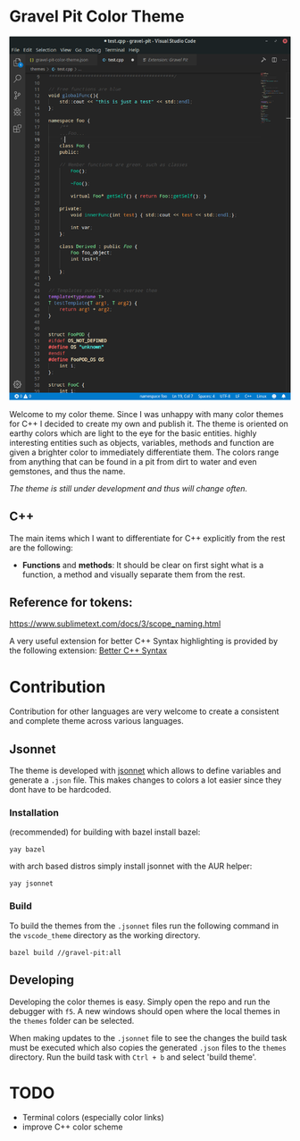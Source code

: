 # Gravel Pit Color Theme

![gravel-pit example](https://raw.githubusercontent.com/BeatScherrer/gravel-pit/master/gravel_pit_example.png)

Welcome to my color theme. Since I was unhappy with many color themes for C++ I decided to create my own and publish it.
The theme is oriented on earthy colors which are light to the eye for the basic entities. highly interesting entities such as objects, variables, methods and function are given a brighter color to immediately differentiate them.
The colors range from anything that can be found in a pit from dirt to water and even gemstones, and thus the name.

_The theme is still under development and thus will change often._

## C++
The main items which I want to differentiate for C++ explicitly from the rest are the following:
* **Functions** and **methods**:
It should be clear on first sight what is a function, a method and visually separate them from the rest.


## Reference for tokens:
https://www.sublimetext.com/docs/3/scope_naming.html

A very useful extension for better C++ Syntax highlighting is provided by the following extension:
[Better C++ Syntax](https://marketplace.visualstudio.com/items?itemName=jeff-hykin.better-cpp-syntax)

# Contribution
Contribution for other languages are very welcome to create a consistent and complete theme across various languages.

## Jsonnet
The theme is developed with [jsonnet](https://jsonnet.org/learning/tutorial.html) which allows to define variables and generate a `.json` file. This makes changes to colors a lot easier since they dont have to be hardcoded.

### Installation
(recommended) for building with bazel install bazel:
```
yay bazel
```

with arch based distros simply install jsonnet with the AUR helper:
```
yay jsonnet
```

### Build
To build the themes from the `.jsonnet` files run the following command in the `vscode_theme` directory as the working directory.
```
bazel build //gravel-pit:all
```

## Developing
Developing the color themes is easy. Simply open the repo and run the debugger with `f5`. A new windows should open where the local themes in the `themes` folder can be selected.

When making updates to the `.jsonnet` file to see the changes the build task must be executed which also copies the generated `.json` files to the `themes` directory. Run the build task with `Ctrl + b` and select 'build theme'.


# TODO
 - Terminal colors (especially color links)
 - improve C++ color scheme
